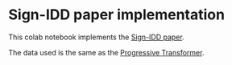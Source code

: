 # Sign-IDD paper implementation
This colab notebook implements the [Sign-IDD paper]( https://github.com/NaVi-start/Sign-IDD).

The data used is the same as the [Progressive Transformer](https://github.com/BenSaunders27/ProgressiveTransformersSLP/tree/master/Data/tmp).